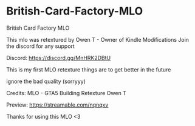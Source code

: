 # British-Card-Factory-MLO
British Card Factory MLO

This mlo was retextured by Owen T - Owner of Kindle Modifications
Join the discord for any support

Discord: https://discord.gg/MnHRK2DBtU

This is my first MLO retexture things are to get better in the future

ignore the bad quality (sorryyy)

Credits: 
MLO - GTA5 Building
Retexture Owen T

Preview: https://streamable.com/nqnqxv

Thanks for using this MLO <3
